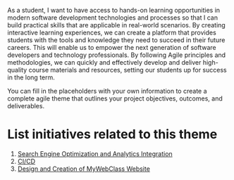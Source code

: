 As a student, I want to have access to hands-on learning opportunities in modern software development technologies and processes so that I can build practical skills that are applicable in real-world scenarios. By creating interactive learning experiences, we can create a platform that provides students with the tools and knowledge they need to succeed in their future careers. This will enable us to empower the next generation of software developers and technology professionals. By following Agile principles and methodologies, we can quickly and effectively develop and deliver high-quality course materials and resources, setting our students up for success in the long term.

You can fill in the placeholders with your own information to create a complete agile theme that outlines your project objectives, outcomes, and deliverables.

# List initiatives related to this theme
1. [Search Engine Optimization and Analytics Integration](documentation/templates/theme/initiatives/initiative_template.md)
2. [CI/CD](documentation/templates/theme/initiatives/initiative_template.md)
3. [Design and Creation of MyWebClass Website](documentation/templates/theme/initiatives/initiative_template.md)
